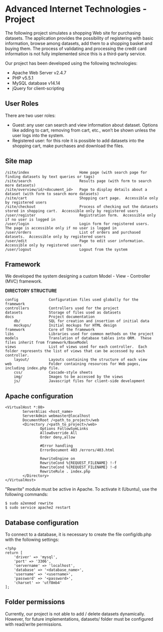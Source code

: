 Advanced Internet Technologies - Project
======================================== 
The following project simulates a shopping Web site for purchasing datasets. The application provides the possibility of registering with basic information, browse among datasets, add them to a shopping basket and buying them.  The process of validating and processing the credit card information is not fully implemented since this is a third-party service.

Our project has been developed using the following technologies:

* Apache Web Server v2.4.7
* PHP v5.5.1
* MySQL database v14.14
* jQuery for client-scripting

User Roles
------
There are two user roles:

* Guest: any user can search and view information about dataset.  Options like adding to cart, removing from cart, etc., won’t be shown unless the user logs into the system.
* Registered user: for this role it is possible to add datasets into the shopping cart, make purchases and download the files.

Site map
--------
```
/site/index                       Home page (with search page for finding datasets by text queries or tags)  
/site/search                      Results page (with form to search more datasets)
/site/overview/id/<document_id>   Page to display details about a dataset (with form to search more datasets)
/site/cart                        Shopping cart page.  Accessible only by registered users
/site/checkout                    Process of checking out the datasets stored in shopping cart.  Accessible only by registered users
/user/register                    Registration form.  Accessible only if no user is logged in
/user/login                       Login form for registered users.  The page is accessible only if no user is logged in
/user/orders                      List of orders and purchased datasets.  Accessible only by registered users
/user/edit                        Page to edit user information.  Accessible only by registered users
/user/logout                      Logout from the system
```

Framework
---------
We developed the system designing a custom Model - View - Controller (MVC) framework.

**DIRECTORY STRUCTURE**

```
config              Configuration files used globally for the framework
controllers         Controllers used for the project
datasets            Storage of files used as datasets
docs                Project documentation
    db/             SQL for creation and insertion of initial data
    mockups/        Initial mockups for HTML design
framework           Core of the framework
libs                Libraries used for common methods on the project
models              Translation of database tables into ORM.  These files inherit from framework/BaseModel
views               List of views used for each controller.  Each folder represents the list of views that can be accessed by each controller.
    layout/         Layouts containing the structure of each view
web                 Folder containing resources for Web pages, including index.php file.
    css/            Cascade-style sheets
    img/            Images to be accessed by the views
    js/             Javascript files for client-side development
```

Apache configuration
-----
```
<VirtualHost *:80>
        ServerAlias <host_name>
        ServerAdmin webmaster@localhost
        DocumentRoot /<path_to_project>/web
        <Directory /<path_to_project>/web>
                Options FollowSymLinks
                AllowOverride All
                Order deny,allow
                
                #Error handling
                ErrorDocument 403 /errors/403.html

                RewriteEngine on
                RewriteCond %{REQUEST_FILENAME} !-f
                RewriteCond %{REQUEST_FILENAME} !-d
                RewriteRule . index.php
        </Directory>
</VirtualHost>
```

"Rewrite" module must be active in Apache.  To activate it (Ubuntu), use the following commands:
```
$ sudo a2enmod rewrite
$ sudo service apache2 restart
```

Database configuration
-----
To connect to a database, it is necessary to create the file config/db.php with the following settings:
```
<?php
return [
    'driver' => 'mysql',
    'port' => '3306',
    'servername' => 'localhost',
    'database' => '<database_name>',
    'username' => '<username>',
    'password' => '<password>',
    'charset' => 'utf8mb4'
];
```

Folder permissions
------------------
Currently, our project is not able to add / delete datasets dynamically.  However, for future implementations, datasets/ folder must be configured with read/write permissions.